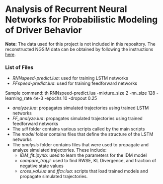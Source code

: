 # Analysis of Recurrent Neural Networks for Probabilistic Modeling of Driver Behavior #

**Note:** The data used for this project is not included in this repository.  The reconstructed NGSIM data can be obtained by following the instructions [here](http://multitude-project.eu/enhanced-ngsim.html).

### List of Files ###

* *RNNspeed-predict.lua*: used for training LSTM networks
* *FFspeed-predict.lua*: used for training feedforward networks

Sample command: 
th RNNspeed-predict.lua -mixture_size 2 -nn_size 128 -learning_rate 4e-3 -epochs 10 -dropout 0.25

* *analyze.lua*: propagates simulated trajectories using trained LSTM networks
* *FF_analyze.lua*: propagates simulated trajectories using trained feedforward networks
* The *util* folder contains various scripts called by the main scripts
* The *model* folder contains files that define the structure of the LSTM networks
* The *analysis* folder contains files that were used to propagate and analyze simulated trajectories.  These include:
    * *IDM_fit.ipynb*: used to learn the parameters for the IDM model
    * *compare_traj.jl*: used to find RWSE, KL Divergence, and fraction of negative state values
    * *cross_val.lua* and *ffcv.lua*: scripts that load trained models and propagate simulated trajectories.